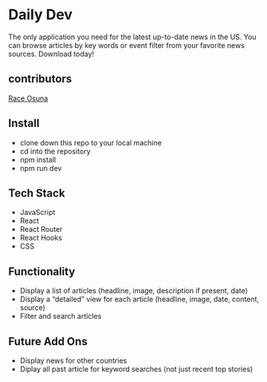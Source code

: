 # Daily Dev

The only application you need for the latest up-to-date news in the US. You can browse articles by key words or event filter from your favorite news sources. Download today!

## contributors

<p><a href="https://www.linkedin.com/in/race-osuna-17a827267/">Race Osuna</a>

## Install

- clone down this repo to your local machine 
- cd into the repository
- npm install
- npm run dev

## Tech Stack
- JavaScript
- React
- React Router
- React Hooks
- CSS

## Functionality

- Display a list of articles (headline, image, description if present, date)
- Display a “detailed” view for each article (headline, image, date, content, source)
- Filter and search articles

## Future Add Ons

- Display news for other countries
- Diplay all past article for keyword searches (not just recent top stories)
